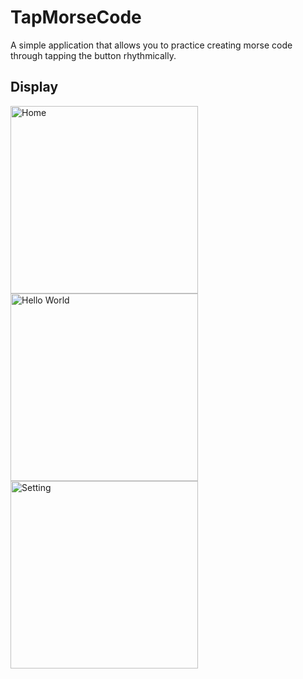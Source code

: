 # TapMorseCode
A simple application that allows you to practice creating morse code through tapping the button rhythmically.

## Display
<img src="https://www.dropbox.com/s/our8yz7hnlo37d4/MTap3.jpg?raw=1" alt="Home" width="300"/> <img src="https://www.dropbox.com/s/hfgiicjqcc22ctu/MTap2.jpg?raw=1" alt="Hello World" width="300"/> <img src="https://www.dropbox.com/s/g2hxxgxl5zf8ll3/MTap1.jpg?raw=1" alt="Setting" width="300"/>


